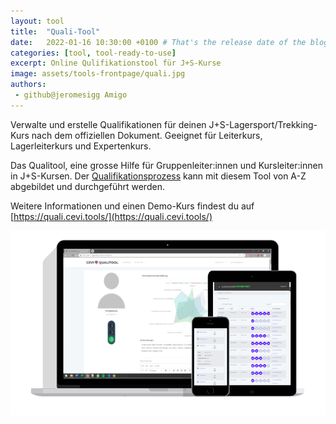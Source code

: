 ```yaml
---
layout: tool
title:  "Quali-Tool"
date:   2022-01-16 10:30:00 +0100 # That's the release date of the blog entry
categories: [tool, tool-ready-to-use]
excerpt: Online Qulifikationstool für J+S-Kurse
image: assets/tools-frontpage/quali.jpg
authors:
 - github@jeromesigg Amigo
---
```


Verwalte und erstelle Qualifikationen für deinen J+S-Lagersport/Trekking-Kurs nach dem offiziellen Dokument. Geeignet für Leiterkurs, Lagerleiterkurs und Expertenkurs.

Das Qualitool, eine grosse Hilfe für Gruppenleiter:innen und Kursleiter:innen in J+S-Kursen. Der [Qualifikationsprozess](https://padlet.com/bollersimon/Bookmarks) kann mit diesem Tool von A-Z abgebildet und durchgeführt werden.

Weitere Informationen und einen Demo-Kurs findest du auf [https://quali.cevi.tools/](https://quali.cevi.tools/)

![Qualitool Banner](/assets/qualitool.png)